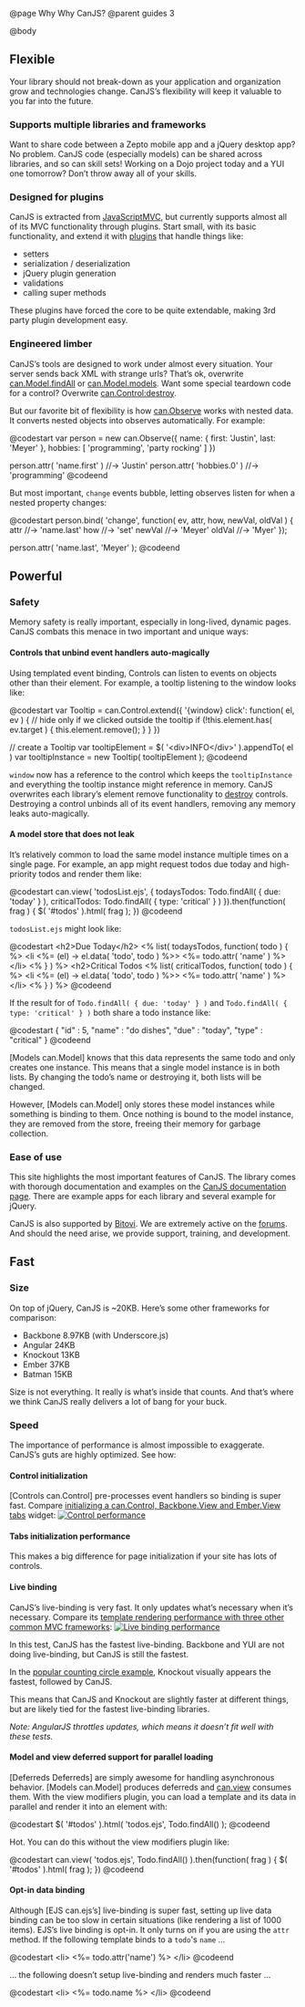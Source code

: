 @page Why Why CanJS?
@parent guides 3

@body
<h2 id="Flexible">Flexible</h2>

Your library should not break-down as your application and organization grow and technologies change. CanJS’s flexibility will keep it valuable to you far into the future.

### Supports multiple libraries and frameworks

Want to share code between a Zepto mobile app and a jQuery desktop app? No problem. CanJS code (especially models) can be shared across libraries, and so can skill sets! Working on a Dojo project today and a YUI one tomorrow? Don’t throw away all of your skills.

### Designed for plugins

CanJS is extracted from [JavaScriptMVC](http://javascriptmvc.com/), but currently supports almost all of its MVC functionality through plugins. Start small, with its basic functionality, and extend it with [plugins](http://canjs.com/#plugins) that handle things like:

* setters
* serialization / deserialization
* jQuery plugin generation
* validations
* calling super methods

These plugins have forced the core to be quite extendable, making 3rd party plugin development easy.

### Engineered limber

CanJS’s tools are designed to work under almost every situation. Your server sends back XML with strange urls? That’s ok, overwrite [can.Model.findAll](../docs/can.Model.static.findAll.html) or [can.Model.models](../docs/can.Model.static.models.html). Want some special teardown code for a control? Overwrite [can.Control:destroy](../docs/can.Control.prototype.destroy.html).

But our favorite bit of flexibility is how [can.Observe](../docs/can.Observe.html) works with nested data. It converts nested objects into observes automatically. For example:

@codestart
var person = new can.Observe({
  name: { first: 'Justin', last: 'Meyer' },
  hobbies: [ 'programming', 'party rocking' ]
})

person.attr( 'name.first' ) //-> 'Justin'
person.attr( 'hobbies.0' ) //-> 'programming'
@codeend

But most important, `change` events bubble, letting observes listen for when a nested property changes:

@codestart
person.bind( 'change', function( ev, attr, how, newVal, oldVal ) {
  attr   //-> 'name.last'
  how    //-> 'set'
  newVal //-> 'Meyer'
  oldVal //-> 'Myer'
});

person.attr( 'name.last', 'Meyer' );
@codeend

<h2 id="Powerful">Powerful</h2>

### Safety

Memory safety is really important, especially in long-lived, dynamic pages. CanJS combats this menace in two important and unique ways:

#### Controls that unbind event handlers auto-magically

Using templated event binding, Controls can listen to events on objects other than their element. For example, a tooltip listening to the window looks like:

@codestart
var Tooltip = can.Control.extend({
  '{window} click': function( el, ev ) {
    // hide only if we clicked outside the tooltip
    if (!this.element.has( ev.target ) {
      this.element.remove();
    }
  }
})

// create a Tooltip
var tooltipElement = $( '&lt;div>INFO&lt;/div>' ).appendTo( el )
var tooltipInstance = new Tooltip( tooltipElement );
@codeend

`window` now has a reference to the control which keeps the `tooltipInstance` and everything the tooltip instance might reference in memory. CanJS overwrites each library’s element remove functionality to [destroy](../docs/can.Control.prototype.destroy.html) controls. Destroying a control unbinds all of its event handlers, removing any memory leaks auto-magically.

#### A model store that does not leak

It’s relatively common to load the same model instance multiple times on a single page. For example, an app might request todos due today and high-priority todos and render them like:

@codestart
can.view( 'todosList.ejs', {
  todaysTodos: Todo.findAll( { due: 'today' } ),
  criticalTodos: Todo.findAll( { type: 'critical' } )
}).then(function( frag ) {
  $( '#todos' ).html( frag );
})
@codeend

`todosList.ejs` might look like:

@codestart
&lt;h2>Due Today&lt;/h2>
&lt;% list( todaysTodos, function( todo ) { %>
  &lt;li &lt;%= (el) -> el.data( 'todo', todo ) %>>
    &lt;%= todo.attr( 'name' ) %>
  &lt;/li>
&lt;% } ) %>
&lt;h2>Critical Todos</h2>
&lt;% list( criticalTodos, function( todo ) { %>
  &lt;li <%= (el) -> el.data( 'todo', todo ) %>>
    &lt;%= todo.attr( 'name' ) %>
  &lt;/li>
&lt;% } ) %>
@codeend

If the result for of `Todo.findAll( { due: 'today' } )` and `Todo.findAll( { type: 'critical' } )` both share a todo instance like:

@codestart
{ 
	"id" : 5, 
	"name" : "do dishes",
	"due" : "today",
	"type" : "critical"
}
@codeend

[Models can.Model] knows that this data represents the same todo and only creates one instance. This means that a single model instance is in both lists. By changing the todo’s name or destroying it, both lists will be changed.

However, [Models can.Model] only stores these model instances while something is binding to them. Once nothing is bound to the model instance, they are removed from the store, freeing their memory for garbage collection.

### Ease of use

This site highlights the most important features of CanJS. The library comes with thorough documentation and examples on the [CanJS documentation page](/docs). There are example apps for each library and several example for jQuery.

CanJS is also supported by [Bitovi](http://bitovi.com/). We are extremely active on the [forums](https://forum.javascriptmvc.com/#Forum/canjs). And should the need arise, we provide support, training, and development.

<h2 id="Fast">Fast</h2>

### Size

On top of jQuery, CanJS is ~20KB. Here’s some other frameworks for comparison:

* Backbone 8.97KB (with Underscore.js)
* Angular 24KB
* Knockout 13KB
* Ember 37KB
* Batman 15KB

Size is not everything. It really is what’s inside that counts. And that’s where we think CanJS really delivers a lot of bang for your buck.


### Speed

The importance of performance is almost impossible to exaggerate. CanJS’s guts are highly optimized. See how:

#### Control initialization

[Controls can.Control] pre-processes event handlers so binding is super fast. Compare [initializing a can.Control, Backbone.View and Ember.View tabs](http://jsperf.com/tabs-timing-test/7) widget:
[![Control performance](http://bitovi.com/images/introducing-canjs/performance_control.png)](http://jsperf.com/tabs-timing-test/7)

#### Tabs initialization performance

This makes a big difference for page initialization if your site has lots of controls.

#### Live binding

CanJS’s live-binding is very fast. It only updates what’s necessary when it’s necessary. Compare its [template rendering performance with three other common MVC frameworks](http://jsperf.com/canjs-ejs-performance/5):
[![Live binding performance](http://bitovi.com/images/introducing-canjs/performance_livebind.png)](http://jsperf.com/canjs-ejs-performance/5)

In this test, CanJS has the fastest live-binding. Backbone and YUI are not doing live-binding, but CanJS is still the fastest.

In the [popular counting circle example](http://jsfiddle.net/JMWf4/47/), Knockout visually appears the fastest, followed by CanJS.

This means that CanJS and Knockout are slightly faster at different things, but are likely tied for the fastest live-binding libraries.

_Note: AngularJS throttles updates, which means it doesn’t fit well with these tests._

#### Model and view deferred support for parallel loading

[Deferreds Deferreds] are simply awesome for handling asynchronous behavior. [Models can.Model] produces deferreds and [can.view](../docs/can.view.html) consumes them. With the view modifiers plugin, you can load a template and its data in parallel and render it into an element with:

@codestart
$( '#todos' ).html( 'todos.ejs', Todo.findAll() );
@codeend

Hot. You can do this without the view modifiers plugin like:

@codestart
can.view( 'todos.ejs', Todo.findAll() ).then(function( frag ) {
  $( '#todos' ).html( frag );
})
@codeend

#### Opt-in data binding

Although [EJS can.ejs’s] live-binding is super fast, setting up live data binding can be too slow in certain situations (like rendering a list of 1000 items). EJS’s live binding is opt-in. It only turns on if you are using the `attr` method. If the following template binds to a `todo`'s `name` …

@codestart
&lt;li> &lt;%= todo.attr('name') %> &lt;/li>
@codeend

… the following doesn’t setup live-binding and renders much faster …

@codestart
&lt;li> &lt;%= todo.name %> &lt;/li>
@codeend


